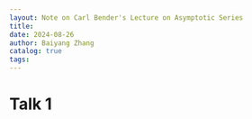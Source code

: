 ```yaml
---
layout: Note on Carl Bender's Lecture on Asymptotic Series
title: 
date: 2024-08-26
author: Baiyang Zhang
catalog: true
tags:
---
```


# Talk 1

